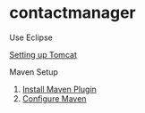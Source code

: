 # contactmanager

Use Eclipse

[Setting up Tomcat](http://www.vogella.com/tutorials/EclipseWTP/article.html)

Maven Setup
1. [Install Maven Plugin](http://stackoverflow.com/questions/8620127/maven-in-eclipse-step-by-step-installation)
2. [Configure Maven](https://developers.google.com/api-client-library/java/google-api-java-client/setup#maven)
